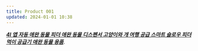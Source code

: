 ```yaml
---
title: Product 001
updated: 2024-01-01 10:38
---
```


[**_4l 앱 자동 애완 동물 피더 애완 동물 디스펜서 고양이와 개 여행 공급 스마트 슬로우 피더 먹이 공급기 애완 동물 용품_**](https://ko.notmybad.store/4l-%EC%95%B1-%EC%9E%90%EB%8F%99-%EC%95%A0%EC%99%84-%EB%8F%99%EB%AC%BC-%ED%94%BC%EB%8D%94-%EC%95%A0%EC%99%84-%EB%8F%99%EB%AC%BC-%EB%94%94%EC%8A%A4%ED%8E%9C%EC%84%9C-%EA%B3%A0%EC%96%91%EC%9D%B4%EC%99%80-%EA%B0%9C-%EC%97%AC%ED%96%89-%EA%B3%B5%EA%B8%89-%EC%8A%A4%EB%A7%88%ED%8A%B8-%EC%8A%AC%EB%A1%9C%EC%9A%B0-%ED%94%BC%EB%8D%94-%EB%A8%B9%EC%9D%B4-%EA%B3%B5%EA%B8%89%EA%B8%B0-%EC%95%A0%EC%99%84-%EB%8F%99%EB%AC%BC-%EC%9A%A9%ED%92%88.html).
